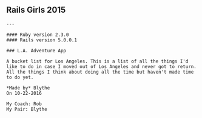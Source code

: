 ## Rails Girls 2015 
    
    ---
    
    #### Ruby version 2.3.0
    #### Rails version 5.0.0.1

    ### L.A. Adventure App
    
    A bucket list for Los Angeles. This is a list of all the things I'd like to do in case I moved out of Los Angeles and never got to return. All the things I think about doing all the time but haven't made time to do yet.
    
    *Made by* Blythe  
    On 10-22-2016  
    
    My Coach: Rob
    My Pair: Blythe
